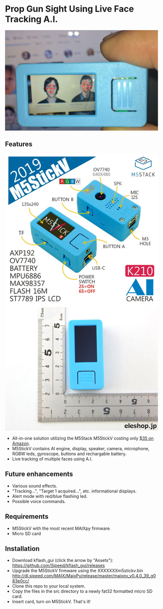 # Prop Gun Sight Using Live Face Tracking A.I.


![image](m5stickv.jpg)

## Features

![image](m5stickv2.jpg) ![image](m5stickv3.jpg)


* All-in-one solution utilizing the M5Stack M5StickV costing only [$35 on Amazon](https://www.amazon.com/Dual-core-M5Stick-V-OmniVision-Microphone-Recognition/dp/B07TXNXC3P/).
* M5StickV contains AI engine, display, speaker, camera, microphone, RGBW leds, gyroscope, buttons and rechargable battery.
* Live tracking of multiple faces using A.I.

## Future enhancements

* Various sound effects.
* "Tracking...", "Target 1 acquired...", etc. informational displays.
* Alert mode with red/blue flashing led.
* Possible voice commands.


## Requirements

* M5StickV with the most recent MAIXpy firmware.
* Micro SD card

## Installation

* Download kflash_gui (click the arrow by "Assets"): https://github.com/Sipeed/kflash_gui/releases
* Upgrade the M5StickV firmware using the XXXXXXXm5stickv.bin http://dl.sipeed.com/MAIX/MaixPy/release/master/maixpy_v0.4.0_39_g083e0cc/
* Clone this repo to your local system.
* Copy the files in the src directory to a newly fat32 formatted micro SD card. 
* Insert card, turn on M5StickV. That's it!
